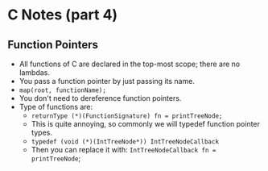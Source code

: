 # C Notes (part 4)

## Function Pointers
  * All functions of C are declared in the top-most scope; there are no lambdas.
  * You pass a function pointer by just passing its name.
  * `map(root, functionName);`
  * You don't need to dereference function pointers.
  * Type of functions are:
    * `returnType (*)(FunctionSignature) fn = printTreeNode;`
    * This is quite annoying, so commonly we will typedef function pointer types.
    * `typedef (void (*)(IntTreeNode*)) IntTreeNodeCallback`
    * Then you can replace it with: `IntTreeNodeCallback fn = printTreeNode`;
